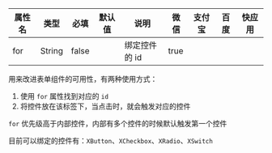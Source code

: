 | 属性名 | 类型 | 必填 | 默认值 | 说明 | 微信 | 支付宝 | 百度 | 快应用 |
| --- | --- | --- | --- | --- | --- | --- | --- | --- |
| for | String | false | | 绑定控件的 id | true |

用来改进表单组件的可用性，有两种使用方式：
1. 使用 `for` 属性找到对应的 `id`
2. 将控件放在该标签下，当点击时，就会触发对应的控件

`for` 优先级高于内部控件，内部有多个控件的时候默认触发第一个控件

目前可以绑定的控件有：`XButton`、`XCheckbox`、`XRadio`、`XSwitch`
